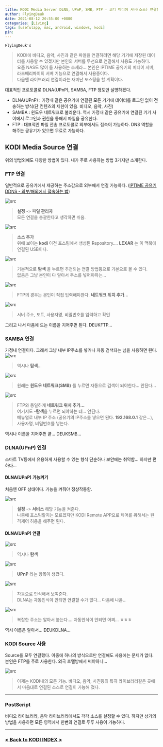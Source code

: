 ```yaml
---
title: KODI Media Server DLNA, UPnP, SMB, FTP - 코디 미디어 서버(소스) 연결하기 (for Mac, Android, Windows)
author: FlyingDeuk
date: 2021-08-12 20:55:00 +0800
categories: [Living]
tags: [usefulapp, mac, android, windows, kodi]
pin:
---
```



`FlyingDeuk's`
> KODI에 비디오, 음악, 사진과 같은 파일을 연결하려면 해당 기기에 저장된 데이터를 사용할 수 있겠지만 본인의 서버를 무선으로 연결해서 사용도 가능하다. <br>
요즘 NAS도 많이 들 사용하는 추세라... 본인은 IPTIME 공유기의 미디어 서버, 라즈베리파이의 서버 기능으로 연결해서 사용중이다. <br>
다음엔 라이브러리 연결이라는 재미난 포스팅을 할 계획이다.

대표적인 프로토콜로 DLNA(UPnP), SAMBA, FTP 정도만 설명하겠다.
- DLNA(UPnP) : 가정내 같은 공유기에 연결된 모든 기기에 데이터를 로그인 없이 전송하는 방식(단 컨텐츠의 제한이 있음. 비디오, 음악, 사진)
- SAMBA : 윈도우 네트워크로 불리운다. 역시 가정내 같은 공유기에 연결된 기기 사이에서 로그인과 권한을 통해서 파일을 공유한다.
- FTP : 대표적인 파일 전송 프로토콜로 외부에서도 접속이 가능하다. DNS 역할을 해주는 공유기가 있으면 무료로 가능하다.

## KODI Media Source 연결
위의 방법외에도 다양한 방법이 있다. 내가 주로 사용하는 방법 3가지만 소개한다.

### FTP 연결
일반적으로 공유기에서 제공하는 주소값으로 외부에서 연결 가능하다. ([IPTIME 공유기 DDNS - 외부/해외에서 접속하는 법](/posts/IptimeSet/))

![src](/img/living/kodi/source1.jpg)
>**설정** -> **파일 관리자** <br>
모든 연결을 총괄한다고 생각하면 쉬움.

![src](/img/living/kodi/source2.jpg)
> **소스 추가** <br>
위에 보이는 **kodi** 이전 포스팅에서 생성된 Repository.... **LEXAR** 는 이 맥북에 연결된 USB이다.

![src](/img/living/kodi/source3.jpg)
> 기본적으로 **탐색** 을 누르면 추천되는 연결 방법등으로 기본으로 볼 수 있다. <br>
없음은 그냥 본인이 다 알아서 주소를 넣어야하는...

![src](/img/living/kodi/source4.jpg)
>FTP의 경우는 본인이 직접 입력해야한다. **네트워크 위치 추가...**

![src](/img/living/kodi/source5.jpg)
>서버 주소, 포트, 사용자명, 비밀번호를 입력하고 확인

그리고 나서 마음에 드는 이름을 지어주면 된다. DEUKFTP...

### SAMBA 연결
가정내 연결이다. 그래서 그냥 내부 IP주소를 넣거나 자동 검색되는 넘을 사용하면 된다.
![src](/img/living/kodi/source3.jpg)
>역시나 **탐색**...

![src](/img/living/kodi/source6.jpg)
>원래는 **원도우 네트워크(SMB)** 를 누르면 자동으로 검색이 되야한다... 안된다... <br>

![src](/img/living/kodi/source7.jpg)
>FTP와 동일하게 **네트워크 위치 추가...** <br>
여기서도 **-탐색**을 누르면 되야하는 데... 안된다. <br>
메뉴얼로 내부 IP 주소 (공유기의 IP주소를 넣으면 된다. **192.168.0.1** 같은...), 사용자명, 비밀번호를 넣는다.

역시나 이름을 지어주면 끝... DEUKSMB...

### DLNA(UPnP) 연결
스마트 TV등에서 유용하게 사용할 수 있는 형식 단순하나 보안에는 취약함... 하지만 편하다...

#### DLNA(UPnP) 기능켜기
처음엔 OFF 상태이다. 기능을 켜줘야 정상작동함.

![src](/img/living/kodi/source8.jpg)
>**설정** -> **서비스** 해당 기능을 켜준다. <br>
나중에 포스팅할지는 모르겠지만 KODI Remote APP으로 제어를 위해서는 원격제어 허용을 해주면 된다.

#### DLNA(UPnP) 연결
![src](/img/living/kodi/source3.jpg)
> 역시나 **탐색**

![src](/img/living/kodi/source9.jpg)
>**UPnP** 라는 항목이 생겼다.  

![src](/img/living/kodi/source10.jpg)
>자동으로 인식해서 보여준다. <br>
DLNA는 자동인식이 안되면 연결할 수가 없다... 다음에 나옴...

![src](/img/living/kodi/source11.jpg)
>복잡한 주소는 알아서 붙는다.... 자동인식이 안되면 어찌... ㅎㅎㅎ

역시 이름은 알아서... DEUKDLNA...

### KODI Source 사용
Source를 모두 연결했다. 이중에 하나의 방식으로만 연결해도 사용에는 문제가 없다. <br>
본인은 FTP를 주로 사용한다. 외국 호텔방에서 써야하니...

![src](/img/living/kodi/source12.jpg)
>이제는 KODI내의 모든 기능. 비디오, 음악, 사진등의 특히 라이브러리같은 곳에서 마음대로 연결된 소스로 연결이 가능해 졌다.

---------------

### PostScript
비디오 라이브러리, 음악 라이브러리에서도 각각 소스를 설정할 수 있다. 하지만 상기의 방법을 사용하면 모든 영역에서 한번의 연결로 두루 사용이 가능하다.

--------


### [< Back to KODI INDEX >](/posts/KODI/)
